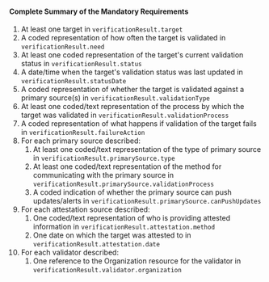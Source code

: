 #### Complete Summary of the Mandatory Requirements

1.  At least one target in `verificationResult.target`
1.  A coded representation of how often the target is validated in `verificationResult.need`
1.  At least one coded representation of the target's current validation status in `verificationResult.status`
1.  A date/time when the target's validation status was last updated in `verificationResult.statusDate`
1.  A coded representation of whether the target is validated against a primary source(s) in `verificationResult.validationType`
1.  At least one coded/text representation of the process by which the target was validated in `verificationResult.validationProcess`
1.  A coded representation of what happens if validation of the target fails in `verificationResult.failureAction`
1.  For each primary source described:
    1.  At least one coded/text representation of the type of primary source in `verificationResult.primarySource.type`
    1.  At least one coded/text representation of the method for communicating with the primary source in `verificationResult.primarySource.validationProcess`
    1.  A coded indication of whether the primary source can push updates/alerts in `verificationResult.primarySource.canPushUpdates`
1.  For each attestation source described:
    1.  One coded/text representation of who is providing attested information in `verificationResult.attestation.method`
    1.  One date on which the target was attested to in `verificationResult.attestation.date`
1.  For each validator described:
    1.  One reference to the Organization resource for the validator in `verificationResult.validator.organization`
